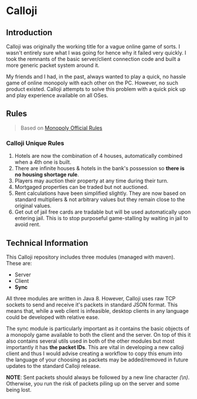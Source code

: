 # Calloji

## Introduction
Calloji was originally the working title for a vague online game of sorts. I wasn't entirely sure what I was going for hence why it failed very quickly. I took the remnants of the basic server/client connection code and built a more generic packet system around it.  

My friends and I had, in the past, always wanted to play a quick, no hassle game of online monopoly with each other on the PC. However, no such product existed. Calloji attempts to solve this problem with a quick pick up and play experience available on all OSes.

## Rules
> Based on [Monopoly Official Rules](https://en.wikibooks.org/wiki/Monopoly/Official_Rules)  

### Calloji Unique Rules
1. Hotels are now the combination of 4 houses, automatically combined when a 4th one is built.
2. There are infinite houses & hotels in the bank's possession so __there is no housing shortage rule__.
3. Players may auction their property at any time during their turn.
4. Mortgaged properties can be traded but not auctioned.
5. Rent calculations have been simplified slightly. They are now based on standard multipliers & not arbitrary values but they remain close to the original values.
6. Get out of jail free cards are tradable but will be used automatically upon entering jail. This is to stop purposeful game-stalling by waiting in jail to avoid rent.

## Technical Information
This Calloji repository includes three modules (managed with maven). These are:

* Server
* Client
* __Sync__

All three modules are written in Java 8. However, Calloji uses raw TCP sockets to send and receive it's packets in standard JSON format. This means that, while a web client is infeasible, desktop clients in any language could be developed with relative ease.  

The sync module is particularly important as it contains the basic objects of a monopoly game available to both the client and the server. On top of this it also contains several utils used in both of the other modules but most importantly it has __the packet IDs__. This are vital in developing a new calloji client and thus I would advise creating a workflow to copy this enum into the language of your choosing as packets may be added/removed in future updates to the standard Calloji release. 

__NOTE__: Sent packets should always be followed by a new line character _(\n)_. Otherwise, you run the risk of packets piling up on the server and some being lost.
